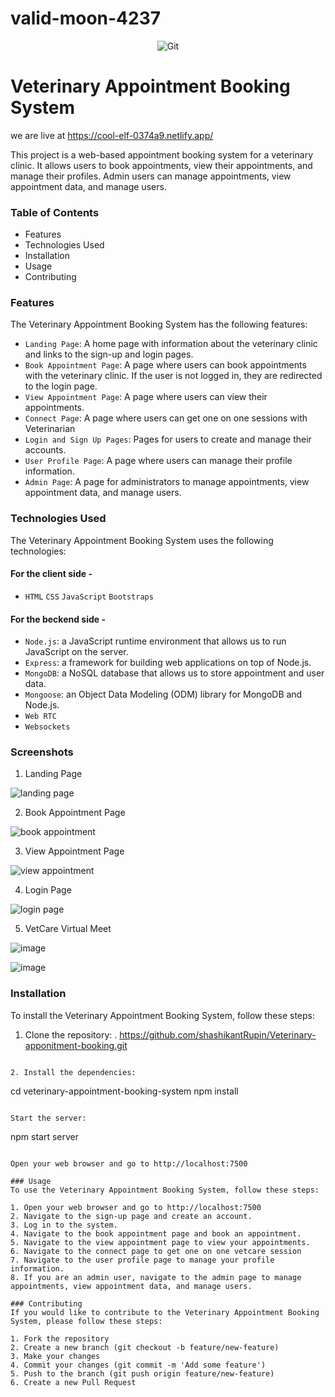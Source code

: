 # valid-moon-4237

<div align="center">
  <img src="https://mdbootstrap.com/img/Photos/new-templates/animal-shelter/logo.png" alt="Git" />
</div>

# Veterinary Appointment Booking System
we are live at https://cool-elf-0374a9.netlify.app/

This project is a web-based appointment booking system for a veterinary clinic. It allows users to book appointments, view their appointments, and manage their profiles. Admin users can manage appointments, view appointment data, and manage users.

### Table of Contents
- Features
- Technologies Used
- Installation
- Usage
- Contributing

### Features
The Veterinary Appointment Booking System has the following features:

- `Landing Page`: A home page with information about the veterinary clinic and links to the sign-up and login pages.
- `Book Appointment Page`: A page where users can book appointments with the veterinary clinic. If the user is not logged in, they are redirected to the login page.
- `View Appointment Page`: A page where users can view their appointments.
- `Connect Page`: A page where users can get one on one sessions with Veterinarian
- `Login and Sign Up Pages`: Pages for users to create and manage their accounts.
- `User Profile Page`: A page where users can manage their profile information.
- `Admin Page`: A page for administrators to manage appointments, view appointment data, and manage users.

### Technologies Used
The Veterinary Appointment Booking System uses the following technologies:

#### For the client side -
- `HTML` `CSS` `JavaScript` `Bootstraps`

#### For the beckend side -
- `Node.js`: a JavaScript runtime environment that allows us to run JavaScript on the server.
- `Express`: a framework for building web applications on top of Node.js.
- `MongoDB`: a NoSQL database that allows us to store appointment and user data.
- `Mongoose`: an Object Data Modeling (ODM) library for MongoDB and Node.js.
- `Web RTC`
- `Websockets`

### Screenshots

1. Landing Page

![landing page](https://user-images.githubusercontent.com/114161535/229288911-dff994bb-cf78-48cd-a451-ef6d691adf3b.png)

2. Book Appointment Page

![book appointment](https://user-images.githubusercontent.com/114161535/229288926-8396fa11-889b-4b68-9b47-f5ff45cefa46.png)

3. View Appointment Page

![view appointment](https://user-images.githubusercontent.com/114161535/229288939-923f07b7-58ee-4018-ade6-f9846e8d7658.png)

4. Login Page

![login page](https://user-images.githubusercontent.com/114161535/229288950-f027bad5-c64a-4e23-a1d8-38ba8b285ce6.png)

5. VetCare Virtual Meet

![image](https://user-images.githubusercontent.com/114161535/229353448-a7f3c37b-eeac-40ab-8527-cef4d08b686b.png)

![image](https://user-images.githubusercontent.com/114161535/229457696-d5f479ec-160c-4975-a16f-79eb4c883fee.png)



### Installation
To install the Veterinary Appointment Booking System, follow these steps:

1. Clone the repository: .
https://github.com/shashikantRupin/Veterinary-apponitment-booking.git
```

2. Install the dependencies:
```
cd veterinary-appointment-booking-system
npm install
```

Start the server:
```
npm start server
```

Open your web browser and go to http://localhost:7500

### Usage
To use the Veterinary Appointment Booking System, follow these steps:

1. Open your web browser and go to http://localhost:7500
2. Navigate to the sign-up page and create an account.
3. Log in to the system.
4. Navigate to the book appointment page and book an appointment.
5. Navigate to the view appointment page to view your appointments.
6. Navigate to the connect page to get one on one vetcare session
7. Navigate to the user profile page to manage your profile information.
8. If you are an admin user, navigate to the admin page to manage appointments, view appointment data, and manage users.

### Contributing
If you would like to contribute to the Veterinary Appointment Booking System, please follow these steps:

1. Fork the repository
2. Create a new branch (git checkout -b feature/new-feature)
3. Make your changes
4. Commit your changes (git commit -m 'Add some feature')
5. Push to the branch (git push origin feature/new-feature)
6. Create a new Pull Request

